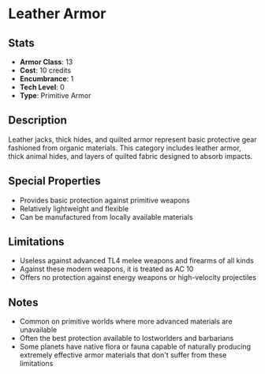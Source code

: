 # Leather Armor

## Stats
- **Armor Class**: 13
- **Cost**: 10 credits
- **Encumbrance**: 1
- **Tech Level**: 0
- **Type**: Primitive Armor

## Description
Leather jacks, thick hides, and quilted armor represent basic protective gear fashioned from organic materials. This category includes leather armor, thick animal hides, and layers of quilted fabric designed to absorb impacts.

## Special Properties
- Provides basic protection against primitive weapons
- Relatively lightweight and flexible
- Can be manufactured from locally available materials

## Limitations
- Useless against advanced TL4 melee weapons and firearms of all kinds
- Against these modern weapons, it is treated as AC 10
- Offers no protection against energy weapons or high-velocity projectiles

## Notes
- Common on primitive worlds where more advanced materials are unavailable
- Often the best protection available to lostworlders and barbarians
- Some planets have native flora or fauna capable of naturally producing extremely effective armor materials that don't suffer from these limitations